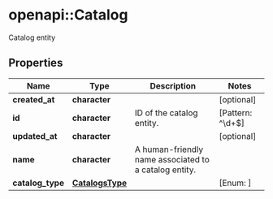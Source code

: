 # openapi::Catalog

Catalog entity

## Properties
Name | Type | Description | Notes
------------ | ------------- | ------------- | -------------
**created_at** | **character** |  | [optional] 
**id** | **character** | ID of the catalog entity. | [Pattern: ^\\d+$] 
**updated_at** | **character** |  | [optional] 
**name** | **character** | A human-friendly name associated to a catalog entity. | 
**catalog_type** | [**CatalogsType**](CatalogsType.md) |  | [Enum: ] 


